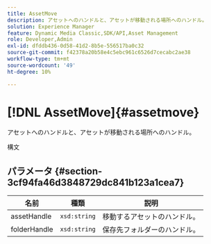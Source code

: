 ```yaml
---
title: AssetMove
description: アセットへのハンドルと、アセットが移動される場所へのハンドル。
solution: Experience Manager
feature: Dynamic Media Classic,SDK/API,Asset Management
role: Developer,Admin
exl-id: dfddb436-0d58-41d2-8b5e-556517ba0c32
source-git-commit: f42378a20b58e4c5ebc961c6526d7cecabc2ae38
workflow-type: tm+mt
source-wordcount: '49'
ht-degree: 10%

---
```


# [!DNL AssetMove]{#assetmove}

アセットへのハンドルと、アセットが移動される場所へのハンドル。

構文

## パラメータ {#section-3cf94fa46d3848729dc841b123a1cea7}

| 名前 | 種類 | 説明 |
|---|---|---|
| assetHandle | `xsd:string` | 移動するアセットのハンドル。 |
| folderHandle | `xsd:string` | 保存先フォルダーのハンドル。 |
